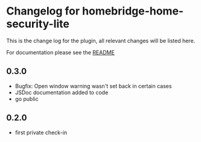 # Changelog for homebridge-home-security-lite
This is the change log for the plugin, all relevant changes will be listed here.

For documentation please see the [README](https://github.com/SteidlD/homebridge-home-security-lite/blob/master/README.md)

## 0.3.0
- Bugfix: Open window warning wasn't set back in certain cases
- JSDoc documentation added to code
- go public

## 0.2.0
- first private check-in

